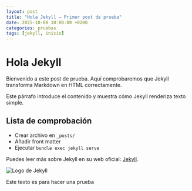 ```yaml
---
layout: post
title: "Hola Jekyll — Primer post de prueba"
date: 2025-10-08 10:00:00 +0200
categories: pruebas
tags: [jekyll, inicio]
---
```


# Hola Jekyll

Bienvenido a este post de prueba. Aquí comprobaremos que Jekyll transforma Markdown en HTML correctamente.

Este párrafo introduce el contenido y muestra cómo Jekyll renderiza texto simple.

## Lista de comprobación

- Crear archivo en `_posts/`
- Añadir front matter
- Ejecutar `bundle exec jekyll serve`

Puedes leer más sobre Jekyll en su web oficial: [Jekyll](https://jekyllrb.com).

![Logo de Jekyll](https://jekyllrb.com/img/logo-2x.png)

Este texto es para hacer una prueba
